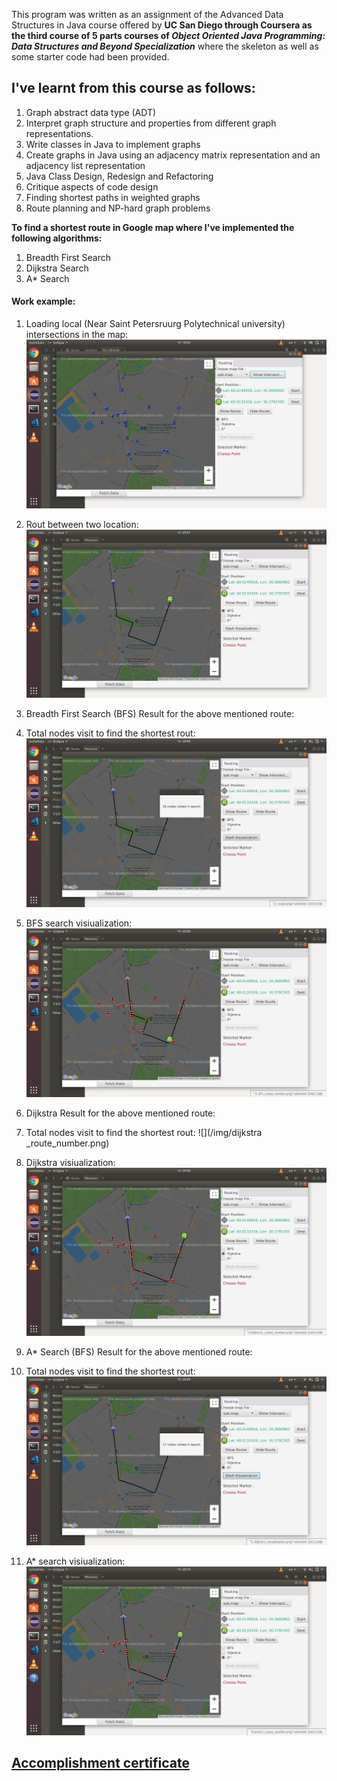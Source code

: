This program was written as an assignment of the Advanced Data Structures in Java course offered by __UC San Diego through Coursera as the third course of 5 parts courses of _Object Oriented Java Programming: Data Structures and Beyond Specialization___ where the skeleton as well as some starter code had been provided.

## I've learnt from this course as follows:
1. Graph abstract data type (ADT)
1. Interpret graph structure and properties from different graph representations.
1. Write classes in Java to implement graphs
1. Create graphs in Java using an adjacency matrix representation and an adjacency list representation
1. Java Class Design, Redesign and Refactoring
1. Critique aspects of code design
1. Finding shortest paths in weighted graphs
1. Route planning and NP-hard graph problems

__To find a shortest route in Google map where I've implemented the following algorithms:__
1. Breadth First Search
1. Dijkstra Search
1. A* Search

 #### Work example:
 1. Loading local (Near Saint Petersruurg Polytechnical university) intersections in the map: ![](/img/Intersections.png)
 
 1. Rout between two location: ![](/img/route.png)
 
 1. Breadth First Search (BFS) Result for the above mentioned route:
   1. Total nodes visit to find the shortest rout: ![](/img/bfs_route_number.png)
   
   1. BFS search visiualization: ![](/img/bfs_visualization.png)
   
 1. Dijkstra Result for the above mentioned route:
   1. Total nodes visit to find the shortest rout: ![](/img/dijkstra _route_number.png)
   
   1. Dijkstra visiualization: ![](/img/dijkstra_visualization.png)
   
 1. A* Search (BFS) Result for the above mentioned route:
   1. Total nodes visit to find the shortest rout: ![](/img/astart_route_number.png)
   
   1. A* search visiualization: ![](/img/astarvisualization.png)
  
## [Accomplishment certificate](https://github.com/mmncoder/Coursera-Certificates/blob/master/2.3.%20Advanced%20Data%20Structures%20in%20Java.pdf)
